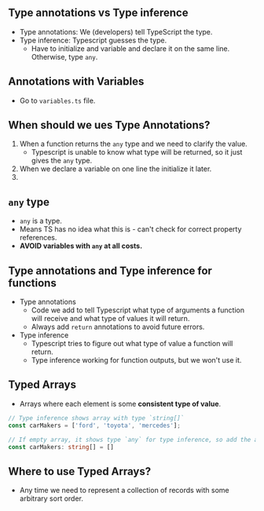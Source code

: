 ## Type annotations vs Type inference

- Type annotations: We (developers) tell TypeScript the type.
- Type inference: Typescript guesses the type.
    - Have to initialize and variable and declare it on the same line. Otherwise, type `any`.

## Annotations with Variables

- Go to `variables.ts` file.

## When should we ues Type Annotations?

1. When a function returns the `any` type and we need to clarify the value.
    - Typescript is unable to know what type will be returned, so it just gives the `any` type.
2. When we declare a variable on one line the initialize it later.
3. 

## `any` type

- `any` is a type.
- Means TS has no idea what this is - can't check for correct property references.
- **AVOID variables with `any` at all costs.**

## Type annotations and Type inference for functions

- Type annotations
    - Code we add to tell Typescript what type of arguments a function will receive and what type of values it will return.
    - Always add `return` annotations to avoid future errors.
- Type inference
    - Typescript tries to figure out what type of value a function will return.
    - Type inference working for function outputs, but we won't use it.

## Typed Arrays

- Arrays where each element is some **consistent type of value**.

```ts
// Type inference shows array with type `string[]`
const carMakers = ['ford', 'toyota', 'mercedes'];

// If empty array, it shows type `any` for type inference, so add the annotation.
const carMakers: string[] = []
```

## Where to use Typed Arrays?

- Any time we need to represent a collection of records with some arbitrary sort order.
